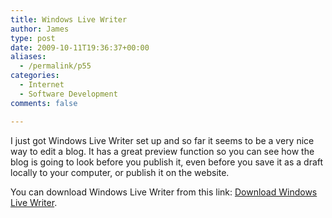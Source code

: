 ```yaml
---
title: Windows Live Writer
author: James
type: post
date: 2009-10-11T19:36:37+00:00
aliases:
  - /permalink/p55
categories:
  - Internet
  - Software Development
comments: false

---
```

I just got Windows Live Writer set up and so far it seems to be a very nice way to edit a blog. It has a great preview function so you can see how the blog is going to look before you publish it, even before you save it as a draft locally to your computer, or publish it on the website.

You can download Windows Live Writer from this link: [Download Windows Live Writer][1].

 [1]: http://download.live.com/writer